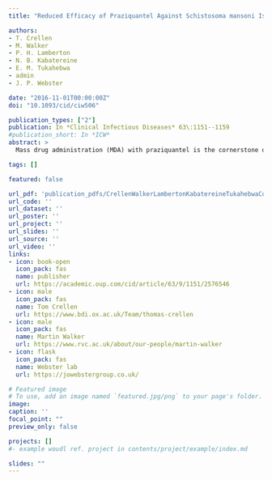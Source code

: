 ```yaml
---
title: "Reduced Efficacy of Praziquantel Against Schistosoma mansoni Is Associated With Multiple Rounds of Mass Drug Administration"

authors:
- T. Crellen
- M. Walker
- P. H. Lamberton
- N. B. Kabatereine
- E. M. Tukahebwa
- admin
- J. P. Webster

date: "2016-11-01T00:00:00Z"
doi: "10.1093/cid/ciw506"

publication_types: ["2"]
publication: In *Clinical Infectious Diseases* 63\:1151--1159
#publication_short: In *ICW*
abstract: >
  Mass drug administration (MDA) with praziquantel is the cornerstone of schistosomiasis control in sub-Saharan Africa. The effectiveness of this strategy is dependent on the continued high efficacy of praziquantel; however, drug efficacy is rarely monitored using appropriate statistical approaches that can detect early signs of wane. We conducted a repeated cross-sectional study, examining children infected with *Schistosoma mansoni* from 6 schools in Uganda that had previously received between 1 and 9 rounds of MDA with praziquantel. We collected up to 12 S. mansoni egg counts from 414 children aged 6-12 years before and 25-27 days after treatment with praziquantel. We estimated individual patient egg reduction rates (ERRs) using a statistical model to explore the influence of covariates, including the number of prior MDA rounds. The average ERR among children within schools that had received 8 or 9 previous rounds of MDA (95% Bayesian credible interval [BCI], 88.23%-93.64%) was statistically significantly lower than the average in schools that had received 5 rounds (95% BCI, 96.13%-99.08%) or 1 round (95% BCI, 95.51%-98.96%) of MDA. We estimate that 5.11%, 4.55%, and 16.42% of children from schools that had received 1, 5, and 8-9 rounds of MDA, respectively, had ERRs below the 90% threshold of optimal praziquantel efficacy set by the World Health Organization. The reduced efficacy of praziquantel in schools with a higher exposure to MDA may pose a threat to the effectiveness of schistosomiasis control programs. We call for the efficacy of anthelmintic drugs used in MDA to be closely monitored.

tags: []

featured: false

url_pdf: 'publication_pdfs/CrellenWalkerLambertonKabatereineTukahebwaCottonWebster_2016_ReducedEfficacyOfPraziquantelAgainstSchistosomaMansoniAssociatedWithMultipleRoundsOfMDA_ClinicalInfectiousDiseases.pdf'
url_code: ''
url_dataset: ''
url_poster: ''
url_project: ''
url_slides: ''
url_source: ''
url_video: ''
links:
- icon: book-open
  icon_pack: fas
  name: publisher
  url: https://academic.oup.com/cid/article/63/9/1151/2576546
- icon: male
  icon_pack: fas
  name: Tom Crellen
  url: https://www.bdi.ox.ac.uk/Team/thomas-crellen
- icon: male
  icon_pack: fas
  name: Martin Walker
  url: https://www.rvc.ac.uk/about/our-people/martin-walker
- icon: flask
  icon_pack: fas
  name: Webster lab
  url: https://jowebstergroup.co.uk/

# Featured image
# To use, add an image named `featured.jpg/png` to your page's folder.
image:
caption: ''
focal_point: ""
preview_only: false

projects: []
#- example woudl ref. project in contents/project/example/index.md

slides: ""
---
```

